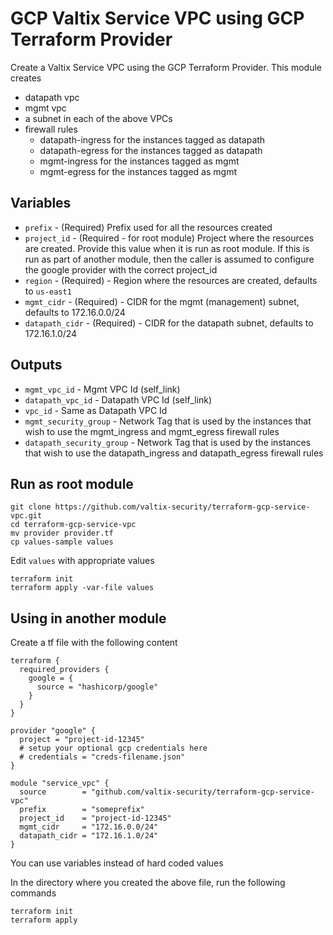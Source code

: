 # GCP Valtix Service VPC using GCP Terraform Provider

Create a Valtix Service VPC using the GCP Terraform Provider. This module creates

* datapath vpc
* mgmt vpc
* a subnet in each of the above VPCs
* firewall rules
    * datapath-ingress for the instances tagged as datapath
    * datapath-egress for the instances tagged as datapath
    * mgmt-ingress for the instances tagged as mgmt
    * mgmt-egress for the instances tagged as mgmt

## Variables

* `prefix` - (Required) Prefix used for all the resources created
* `project_id` - (Required - for root module) Project where the resources are created. Provide this value when it is run as root module. If this is run as part of another module, then the caller is assumed to configure the google provider with the correct project_id
* `region` - (Required) - Region where the resources are created, defaults to `us-east1`
* `mgmt_cidr` - (Required) - CIDR for the mgmt (management) subnet, defaults to 172.16.0.0/24
* `datapath_cidr` - (Required) - CIDR for the datapath subnet, defaults to 172.16.1.0/24

## Outputs
* `mgmt_vpc_id` - Mgmt VPC Id (self_link)
* `datapath_vpc_id` - Datapath VPC Id (self_link)
* `vpc_id` - Same as Datapath VPC Id
* `mgmt_security_group` - Network Tag that is used by the instances that wish to use the mgmt_ingress and mgmt_egress firewall rules
* `datapath_security_group` - Network Tag that is used by the instances that wish to use the datapath_ingress and datapath_egress firewall rules

## Run as root module

```
git clone https://github.com/valtix-security/terraform-gcp-service-vpc.git
cd terraform-gcp-service-vpc
mv provider provider.tf
cp values-sample values
```

Edit `values` with appropriate values

```
terraform init
terraform apply -var-file values
```

## Using in another module

Create a tf file with the following content

```hcl
terraform {
  required_providers {
    google = {
      source = "hashicorp/google"
    }
  }
}

provider "google" {
  project = "project-id-12345"
  # setup your optional gcp credentials here
  # credentials = "creds-filename.json"
}

module "service_vpc" {
  source        = "github.com/valtix-security/terraform-gcp-service-vpc"
  prefix        = "someprefix"
  project_id    = "project-id-12345"
  mgmt_cidr     = "172.16.0.0/24"
  datapath_cidr = "172.16.1.0/24"
}
```

You can use variables instead of hard coded values

In the directory where you created the above file, run the following commands

```
terraform init
terraform apply
```
